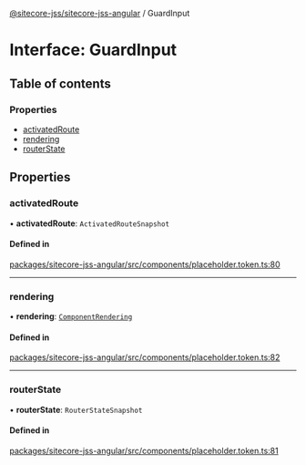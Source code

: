 [@sitecore-jss/sitecore-jss-angular](../README.md) / GuardInput

# Interface: GuardInput

## Table of contents

### Properties

- [activatedRoute](GuardInput.md#activatedroute)
- [rendering](GuardInput.md#rendering)
- [routerState](GuardInput.md#routerstate)

## Properties

### activatedRoute

• **activatedRoute**: `ActivatedRouteSnapshot`

#### Defined in

[packages/sitecore-jss-angular/src/components/placeholder.token.ts:80](https://github.com/Sitecore/jss/blob/7c905aeb3/packages/sitecore-jss-angular/src/components/placeholder.token.ts#L80)

___

### rendering

• **rendering**: [`ComponentRendering`](ComponentRendering.md)

#### Defined in

[packages/sitecore-jss-angular/src/components/placeholder.token.ts:82](https://github.com/Sitecore/jss/blob/7c905aeb3/packages/sitecore-jss-angular/src/components/placeholder.token.ts#L82)

___

### routerState

• **routerState**: `RouterStateSnapshot`

#### Defined in

[packages/sitecore-jss-angular/src/components/placeholder.token.ts:81](https://github.com/Sitecore/jss/blob/7c905aeb3/packages/sitecore-jss-angular/src/components/placeholder.token.ts#L81)
